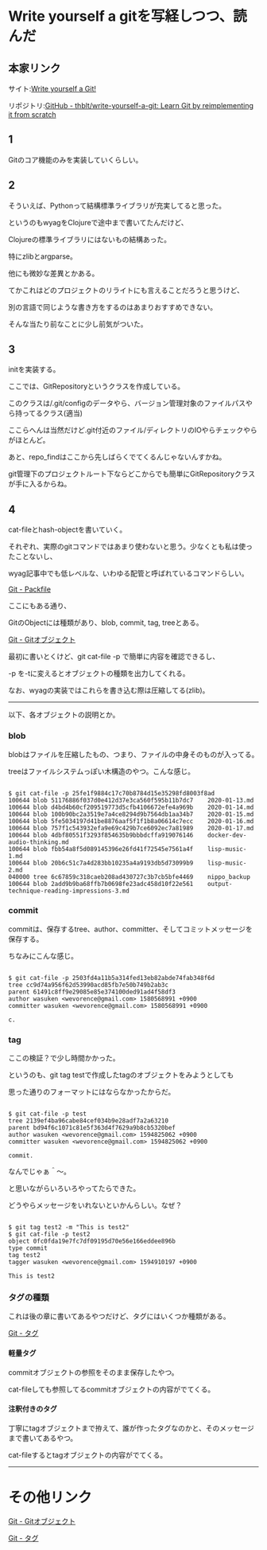 # Write yourself a gitを写経しつつ、読んだ

## 本家リンク

サイト:[Write yourself a Git!](https://wyag.thb.lt/)

リポジトリ:[GitHub - thblt/write-yourself-a-git: Learn Git by reimplementing it from scratch](https://github.com/thblt/write-yourself-a-git)

## 1

Gitのコア機能のみを実装していくらしい。

## 2

そういえば、Pythonって結構標準ライブラリが充実してると思った。

というのもwyagをClojureで途中まで書いてたんだけど、

Clojureの標準ライブラリにはないもの結構あった。

特にzlibとargparse。

他にも微妙な差異とかある。

てかこれはどのプロジェクトのリライトにも言えることだろうと思うけど、

別の言語で同じような書き方をするのはあまりおすすめできない。

そんな当たり前なことに少し前気がついた。

## 3

initを実装する。

ここでは、GitRepositoryというクラスを作成している。

このクラスは<project-root>/.git/configのデータやら、バージョン管理対象のファイルパスやら持ってるクラス(適当)

ここらへんは当然だけど.git付近のファイル/ディレクトリのIOやらチェックやらがほとんど。

あと、repo_findはここから先しばらくでてくるんじゃないんすかね。

git管理下のプロジェクトルート下ならどこからでも簡単にGitRepositoryクラスが手に入るからね。

## 4

cat-fileとhash-objectを書いていく。

それぞれ、実際のgitコマンドではあまり使わないと思う。少なくとも私は使ったことないし、

wyag記事中でも低レベルな、いわゆる配管と呼ばれているコマンドらしい。

[Git - Packfile](https://git-scm.com/book/ja/v2/Git%E3%81%AE%E5%86%85%E5%81%B4-Packfile)

ここにもある通り、

GitのObjectには種類があり、blob, commit, tag, treeとある。

[Git - Gitオブジェクト](https://git-scm.com/book/ja/v2/Git%E3%81%AE%E5%86%85%E5%81%B4-Git%E3%82%AA%E3%83%96%E3%82%B8%E3%82%A7%E3%82%AF%E3%83%88)

最初に書いとくけど、git cat-file -p <hash>で簡単に内容を確認できるし、

-p を-tに変えるとオブジェクトの種類を出力してくれる。

なお、wyagの実装ではこれらを書き込む際は圧縮してる(zlib)。

---

以下、各オブジェクトの説明とか。

### blob

blobはファイルを圧縮したもの、つまり、ファイルの中身そのものが入ってる。

treeはファイルシステムっぽい木構造のやつ。こんな感じ。

```

$ git cat-file -p 25fe1f9884c17c70b8784d15e35298fd8003f8ad
100644 blob 51176886f037d0e412d37e3ca560f595b11b7dc7	2020-01-13.md
100644 blob d4bd4b60cf209519773d5cfb4106672efe4a969b	2020-01-14.md
100644 blob 100b90bc2a3519e7a4ce8294d9b7564db1aa34b7	2020-01-15.md
100644 blob 5fe5034197d41be8876aaf5f1f1b8a06614c7ecc	2020-01-16.md
100644 blob 757f1c543932efa9e69c429b7ce6092ec7a81989	2020-01-17.md
100644 blob 4dbf80551f3293f854635b9bbbdcffa919076146	docker-dev-audio-thinking.md
100644 blob fbb54a8f5d089145396e26fd41f72545e7561a4f	lisp-music-1.md
100644 blob 20b6c51c7a4d283bb10235a4a9193db5d73099b9	lisp-music-2.md
040000 tree 6c67859c318caeb208ad430727c3b7cb5bfe4469	nippo_backup
100644 blob 2add9b9ba68ffb7b0698fe23adc458d10f22e561	output-technique-reading-impressions-3.md

```

### commit

commitは、保存するtree、author、committer、そしてコミットメッセージを保存する。

ちなみにこんな感じ。

```

$ git cat-file -p 2503fd4a11b5a314fed13eb82abde74fab348f6d
tree cc9d74a956f62d53990acd85fb7e50b749b2ab3c
parent 61491c8ff9e29085e85e374100ded91ad4f58df3
author wasuken <wevorence@gmail.com> 1580568991 +0900
committer wasuken <wevorence@gmail.com> 1580568991 +0900

c.

```

### tag

ここの検証？で少し時間かかった。


というのも、git tag testで作成したtagのオブジェクトをみようとしても

思った通りのフォーマットにはならなかったからだ。

```

$ git cat-file -p test
tree 2139ef4ba96cabe84cef034b9e28adf7a2a63210
parent bd94f6c1071c81e5f363d4f7629a9b8cb5320bef
author wasuken <wevorence@gmail.com> 1594825062 +0900
committer wasuken <wevorence@gmail.com> 1594825062 +0900

commit.

```

なんでじゃぁ＾〜。

と思いながらいろいろやってたらできた。

どうやらメッセージをいれないといかんらしい。なぜ？

```

$ git tag test2 -m "This is test2"
$ git cat-file -p test2
object 0fc0fda19e7fc7df09195d70e56e166eddee896b
type commit
tag test2
tagger wasuken <wevorence@gmail.com> 1594910197 +0900

This is test2

```

### タグの種類

これは後の章に書いてあるやつだけど、タグにはいくつか種類がある。

[Git - タグ](https://git-scm.com/book/ja/v2/Git-%E3%81%AE%E5%9F%BA%E6%9C%AC-%E3%82%BF%E3%82%B0)

#### 軽量タグ

commitオブジェクトの参照をそのまま保存したやつ。

cat-fileしても参照してるcommitオブジェクトの内容がでてくる。

#### 注釈付きのタグ

丁寧にtagオブジェクトまで拵えて、誰が作ったタグなのかと、そのメッセージまで書いてあるやつ。

cat-fileするとtagオブジェクトの内容がでてくる。

---



# その他リンク

[Git - Gitオブジェクト](https://git-scm.com/book/ja/v2/Git%E3%81%AE%E5%86%85%E5%81%B4-Git%E3%82%AA%E3%83%96%E3%82%B8%E3%82%A7%E3%82%AF%E3%83%88)

[Git - タグ](https://git-scm.com/book/ja/v2/Git-%E3%81%AE%E5%9F%BA%E6%9C%AC-%E3%82%BF%E3%82%B0)

